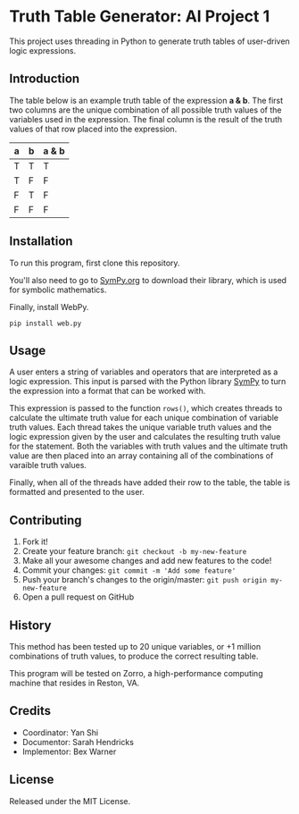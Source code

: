 # Truth Table Generator: AI Project 1

This project uses threading in Python to generate truth tables of user-driven logic expressions. 

## Introduction


The table below is an example truth table of the expression **a & b**. The first two columns are the unique combination of all possible truth values of the variables used in the expression. The final column is the result of the truth values of that row placed into the expression.

| a | b | a & b |
| --- |---| ---|
| T | T | T |
| T | F | F |
| F | T | F |
| F | F | F |

## Installation
To run this program, first clone this repository. 

You'll also need to go to <a href="http://www.sympy.org/en/index.html">SymPy.org</a> to download their library, which is used for symbolic mathematics.

Finally, install WebPy.

`pip install web.py`

## Usage
A user enters a string of variables and operators that are interpreted as a logic expression. This input is parsed with the Python library <a href="http://www.sympy.org/en/index.html">SymPy</a> to turn the expression into a format that can be worked with. 

This expression is passed to the function `rows()`, which creates threads to calculate the ultimate truth value for each unique combination of variable truth values. Each thread takes the unique variable truth values and the logic expression given by the user and calculates the resulting truth value for the statement. Both the variables with truth values and the ultimate truth value are then placed into an array containing all of the combinations of varaible truth values.

Finally, when all of the threads have added their row to the table, the table is formatted and presented to the user.

## Contributing
1. Fork it!
2. Create your feature branch: `git checkout -b my-new-feature`
3. Make all your awesome changes and add new features to the code!
4. Commit your changes: `git commit -m 'Add some feature'`
5. Push your branch's changes to the origin/master: `git push origin my-new-feature`
6. Open a pull request on GitHub

## History
This method has been tested up to 20 unique variables, or +1 million combinations of truth values, to produce the correct resulting table.

This program will be tested on Zorro, a high-performance computing machine that resides in Reston, VA. 

## Credits
- Coordinator: Yan Shi
- Documentor: Sarah Hendricks
- Implementor: Bex Warner

## License
Released under the MIT License.

